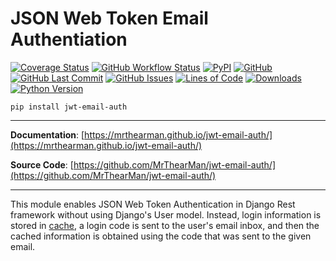 # JSON Web Token Email Authentiation

[![Coverage Status][coverage-badge]][coverage]
[![GitHub Workflow Status][status-badge]][status]
[![PyPI][pypi-badge]][pypi]
[![GitHub][licence-badge]][licence]
[![GitHub Last Commit][repo-badge]][repo]
[![GitHub Issues][issues-badge]][issues]
[![Lines of Code][loc-badge]][repo]
[![Downloads][downloads-badge]][pypi]
[![Python Version][version-badge]][pypi]

```shell
pip install jwt-email-auth
```

---

**Documentation**: [https://mrthearman.github.io/jwt-email-auth/](https://mrthearman.github.io/jwt-email-auth/)

**Source Code**: [https://github.com/MrThearMan/jwt-email-auth/](https://github.com/MrThearMan/jwt-email-auth/)

---


This module enables JSON Web Token Authentication in Django Rest framework without using Django's User model.
Instead, login information is stored in [cache][cache], a login code is sent to the user's email inbox,
and then the cached information is obtained using the code that was sent to the given email.


[cache]: https://docs.djangoproject.com/en/3.2/topics/cache/#the-low-level-cache-api

[coverage-badge]: https://coveralls.io/repos/github/MrThearMan/jwt-email-auth/badge.svg?branch=main
[status-badge]: https://img.shields.io/github/workflow/status/MrThearMan/jwt-email-auth/Tests
[pypi-badge]: https://img.shields.io/pypi/v/jwt-email-auth
[licence-badge]: https://img.shields.io/github/license/MrThearMan/jwt-email-auth
[repo-badge]: https://img.shields.io/github/last-commit/MrThearMan/jwt-email-auth
[issues-badge]: https://img.shields.io/github/issues-raw/MrThearMan/jwt-email-auth
[version-badge]: https://img.shields.io/pypi/pyversions/jwt-email-auth
[loc-badge]: https://img.shields.io/tokei/lines/github.com/MrThearMan/jwt-email-auth
[downloads-badge]: https://img.shields.io/pypi/dm/jwt-email-auth

[coverage]: https://coveralls.io/github/MrThearMan/jwt-email-auth?branch=main
[status]: https://github.com/MrThearMan/jwt-email-auth/actions/workflows/main.yml
[pypi]: https://pypi.org/project/jwt-email-auth
[licence]: https://github.com/MrThearMan/jwt-email-auth/blob/main/LICENSE
[repo]: https://github.com/MrThearMan/jwt-email-auth/commits/main
[issues]: https://github.com/MrThearMan/jwt-email-auth/issues
